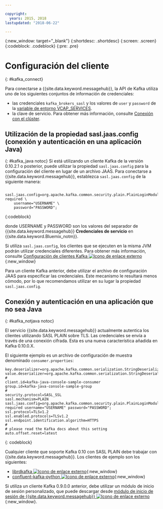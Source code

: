 ```yaml
---

copyright:
  years: 2015, 2018
lastupdated: "2018-06-22"

---
```


{:new_window: target="_blank"}
{:shortdesc: .shortdesc}
{:screen: .screen}
{:codeblock: .codeblock}
{:pre: .pre}

# Configuración del cliente
{: #kafka_connect}


Para conectarse a {{site.data.keyword.messagehub}}, la API de Kafka utiliza uno de los siguientes conjuntos de información de credenciales: 
* las credenciales <code>kafka_brokers_sasl</code> y los valores de <code>user</code> y <code>password</code> de la [variable de entorno VCAP_SERVICES](/docs/services/EventStreams/eventstreams127.html#vcap).
* la clave de servicio. Para obtener más información, consulte [Conexión con el clúster](/docs/services/EventStreams/eventstreams127.html#enterprise_connect).


<!--17/10/17 - Karen: following info duplicated at messagehub104 -->
## Utilización de la propiedad sasl.jaas.config (conexión y autenticación en una aplicación Java)
{: #kafka_java notoc}
Si está utilizando un cliente Kafka de la versión 0.10.2.1 o posterior, puede utilizar la propiedad <code>sasl.jaas.config</code> para la configuración del cliente en lugar de un archivo JAAS. Para conectarse a {{site.data.keyword.messagehub}}, establezca <code>sasl.jaas.config</code> de la siguiente manera:
<pre>
<code>    sasl.jaas.config=org.apache.kafka.common.security.plain.PlainLoginModule required \
    username="USERNAME" \
    password="PASSWORD";</code>
</pre>
{:codeblock}

donde USERNAME y PASSWORD son los valores del separador de {{site.data.keyword.messagehub}} **Credenciales de servicio** en {{site.data.keyword.Bluemix_notm}}.

Si utiliza <code>sasl.jaas.config</code>, los clientes que se ejecuten en la misma JVM podrán utilizar credenciales diferentes. Para obtener más información, consulte [Configuración de clientes Kafka ![Icono de enlace externo](../../icons/launch-glyph.svg "Icono de enlace externo")](http://kafka.apache.org/documentation/#security_sasl_plain_clientconfig){:new_window}

Para un cliente Kafka anterior, debe utilizar el archivo de configuración JAAS para especificar las credenciales. Este mecanismo le resultará menos cómodo, por lo que recomendamos utilizar en su lugar la propiedad <code>sasl.jaas.config</code>.
## Conexión y autenticación en una aplicación que no sea Java
{: #kafka_notjava notoc}

El servicio {{site.data.keyword.messagehub}} actualmente autentica los clientes utilizando
SASL PLAIN sobre TLS. Las credenciales se envía a través de una conexión cifrada.
Esta es una nueva característica añadida en Kafka 0.10.0.X. 

El siguiente ejemplo es un archivo de configuración de muestra denominado <code>consumer.properties</code>:

```
key.deserializer=org.apache.kafka.common.serialization.StringDeserializer
value.deserializer=org.apache.kafka.common.serialization.StringDeserializer
#
client.id=kafka-java-console-sample-consumer
group.id=kafka-java-console-sample-group
#
security.protocol=SASL_SSL
sasl.mechanism=PLAIN
sasl.jaas.config=org.apache.kafka.common.security.plain.PlainLoginModule required username="USERNAME" password="PASSWORD";
ssl.protocol=TLSv1.2
ssl.enabled.protocols=TLSv1.2
ssl.endpoint.identification.algorithm=HTTPS
#
# please read the Kafka docs about this setting
auto.offset.reset=latest
```
{: codeblock}

Cualquier cliente que soporte Kafka 0.10 con SASL PLAIN debe trabajar con {{site.data.keyword.messagehub}}. Los clientes de ejemplo son los siguientes:

* [librdkafka ![Icono de enlace externo](../../icons/launch-glyph.svg "Icono de enlace externo")](https://github.com/edenhill/librdkafka/){:new_window} 
* [confluent-kafka-python ![Icono de enlace externo](../../icons/launch-glyph.svg "Icono de enlace externo")](https://github.com/confluentinc/confluent-kafka-python){:new_window} 

Si utiliza un cliente Kafka 0.9.0.0 anterior, debe utilizar un módulo de inicio de sesión personalizado, que puede
descargar desde [módulo de inicio de sesión de {{site.data.keyword.messagehub}} ![Icono de enlace externo](../../icons/launch-glyph.svg "Icono de enlace externo")](https://github.com/ibm-messaging/event-streams-samples/tree/master/kafka-0.9/message-hub-login-library/messagehub.login-1.0.0.jar){:new_window}. 

